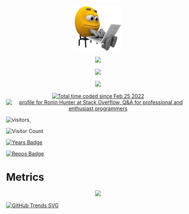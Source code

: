 ###

<div id="header" align="center">
  <a href="https://github.com/GameExplorer"><img src="programmer.png" alt="programmer"></a>
</div>

<p align="center">
	<img width="450em" src="https://github-readme-stats.vercel.app/api?username=GameExplorer&show_icons=true&include_all_commits=true&count_private=true&hide_border=true&theme=dark" />
</p>

<p align="center">
	<img width="450em" src="https://github-readme-streak-stats.herokuapp.com/?user=GameExplorer&include_all_commits=true&hide_border=true&theme=dark"/>
</p>

<p align="center">
	<img width="450em" src="https://github-readme-stats.vercel.app/api/top-langs/?username=GameExplorer&layout=compact&custom_title=Most used languages&langs_count=10&include_all_commits=true&hide_progress=true&hide_border=true&theme=dark&hide=">
</p>

<div align="center"><a href="https://wakatime.com/@2d9dd370-ae1d-4c31-86e4-e61456371d7f"><img src="https://wakatime.com/badge/user/2d9dd370-ae1d-4c31-86e4-e61456371d7f.svg" alt="Total time coded since Feb 25 2022" /></a>
</div>

<div align="center">
<a href="https://stackoverflow.com/users/15209742/ronin-hunter"><img src="https://stackoverflow.com/users/flair/15209742.png?theme=dark" width="208" height="58" alt="profile for Ronin Hunter at Stack Overflow, Q&amp;A for professional and enthusiast programmers" title="profile for Ronin Hunter at Stack Overflow, Q&amp;A for professional and enthusiast programmers"></a>
</div>

 ![visitors](https://visitor-badge.glitch.me/badge?page_id=GameExplorer&left_color=green&right_color=red)¸

 ![Visitor Count](https://profile-counter.glitch.me/GameExplorer/count.svg)

 [![Years Badge](https://badges.pufler.dev/years/GameExplorer)](https://badges.pufler.dev)

[![Repos Badge](https://badges.pufler.dev/repos/GameExplorer)](https://badges.pufler.dev)


# Metrics
<p align="center">
	<img width="625em" src="https://github.com/formidablae/GameExplorer/blob/main/github-metrics.svg" />
</p>


[![GitHub Trends SVG](https://api.githubtrends.io/user/svg/GameExplorer/langs)](https://githubtrends.io)


